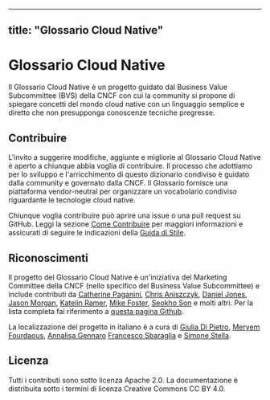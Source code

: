
---
title: "Glossario Cloud Native"
---

# Glossario Cloud Native

Il Glossario Cloud Native è un progetto guidato dal Business Value Subcommittee (BVS) della CNCF con cui la community si propone di spiegare concetti del mondo cloud native con un linguaggio semplice e diretto che non presupponga conoscenze tecniche pregresse.


## Contribuire

L'invito a suggerire modifiche, aggiunte e migliorie al Glossario Cloud Native è aperto a chiunque abbia voglia di contribuire. Il processo che adottiamo per lo sviluppo e l'arricchimento di questo dizionario condiviso è guidato dalla community e governato dalla CNCF. Il Glossario fornisce una piattaforma vendor-neutral per organizzare un vocabolario condiviso riguardante le tecnologie cloud native. 

Chiunque voglia contribuire può aprire una issue o una pull request su GitHub. Leggi la sezione [Come Contribuire](/it/contribute/) per maggiori informazioni e assicurati di seguire le indicazioni della [Guida di Stile](/it/style-guide/).


## Riconoscimenti

Il progetto del Glossario Cloud Native è un'iniziativa del Marketing Committee della CNCF (nello specifico del Business Value Subcommittee) e include contributi da [Catherine Paganini](https://www.linkedin.com/in/catherinepaganini/en/), [Chris Aniszczyk](https://www.linkedin.com/in/caniszczyk/),
[Daniel Jones](https://www.linkedin.com/in/danieljoneseb/?originalSubdomain=uk), [Jason Morgan](https://www.linkedin.com/in/jasonmorgan2/), [Katelin Ramer](https://www.linkedin.com/in/katelinramer/), [Mike Foster](https://www.linkedin.com/in/mfosterche/?originalSubdomain=ca), [Seokho Son](https://www.linkedin.com/in/seokho-son/) e molti altri. Per la lista completa fai riferimento a [questa pagina Github](https://github.com/cncf/glossary/graphs/contributors).

La localizzazione del progetto in italiano è a cura di [Giulia Di Pietro](https://www.linkedin.com/in/giulia-dp/), [Meryem Fourdaous](https://www.linkedin.com/in/meryem-fourdaous-022346102/), [Annalisa Gennaro](https://www.linkedin.com/in/annalisagennaro/) [Francesco Sbaraglia](https://www.linkedin.com/in/fsbaraglia/) e [Simone Stella](https://www.linkedin.com/in/simostella/).

## Licenza

Tutti i contributi sono sotto licenza Apache 2.0. La documentazione è distribuita sotto i termini di licenza Creative Commons CC BY 4.0.